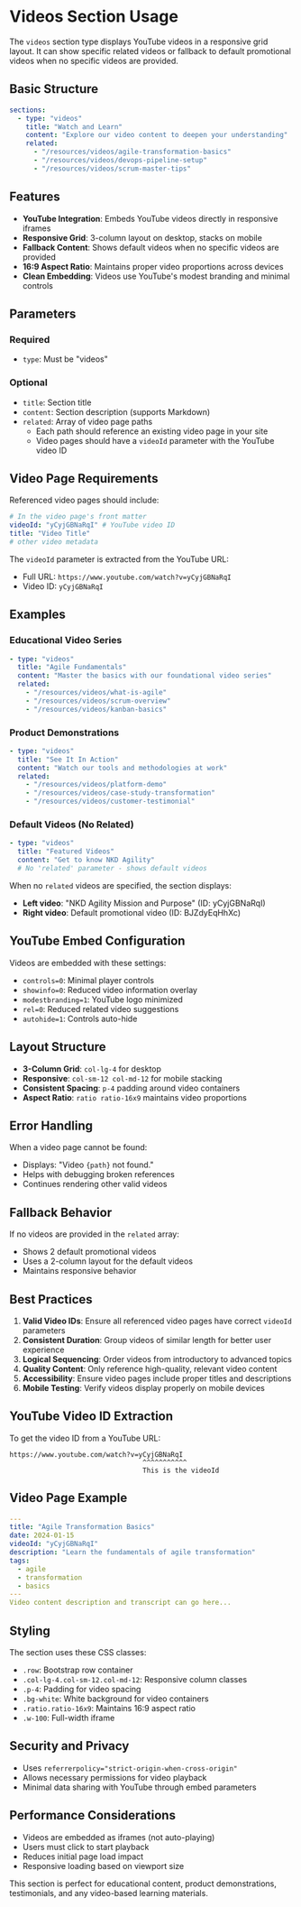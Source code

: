 # Videos Section Usage

The `videos` section type displays YouTube videos in a responsive grid layout. It can show specific related videos or fallback to default promotional videos when no specific videos are provided.

## Basic Structure

```yaml
sections:
  - type: "videos"
    title: "Watch and Learn"
    content: "Explore our video content to deepen your understanding"
    related:
      - "/resources/videos/agile-transformation-basics"
      - "/resources/videos/devops-pipeline-setup"
      - "/resources/videos/scrum-master-tips"
```

## Features

- **YouTube Integration**: Embeds YouTube videos directly in responsive iframes
- **Responsive Grid**: 3-column layout on desktop, stacks on mobile
- **Fallback Content**: Shows default videos when no specific videos are provided
- **16:9 Aspect Ratio**: Maintains proper video proportions across devices
- **Clean Embedding**: Videos use YouTube's modest branding and minimal controls

## Parameters

### Required

- `type`: Must be "videos"

### Optional

- `title`: Section title
- `content`: Section description (supports Markdown)
- `related`: Array of video page paths
  - Each path should reference an existing video page in your site
  - Video pages should have a `videoId` parameter with the YouTube video ID

## Video Page Requirements

Referenced video pages should include:

```yaml
# In the video page's front matter
videoId: "yCyjGBNaRqI" # YouTube video ID
title: "Video Title"
# other video metadata
```

The `videoId` parameter is extracted from the YouTube URL:

- Full URL: `https://www.youtube.com/watch?v=yCyjGBNaRqI`
- Video ID: `yCyjGBNaRqI`

## Examples

### Educational Video Series

```yaml
- type: "videos"
  title: "Agile Fundamentals"
  content: "Master the basics with our foundational video series"
  related:
    - "/resources/videos/what-is-agile"
    - "/resources/videos/scrum-overview"
    - "/resources/videos/kanban-basics"
```

### Product Demonstrations

```yaml
- type: "videos"
  title: "See It In Action"
  content: "Watch our tools and methodologies at work"
  related:
    - "/resources/videos/platform-demo"
    - "/resources/videos/case-study-transformation"
    - "/resources/videos/customer-testimonial"
```

### Default Videos (No Related)

```yaml
- type: "videos"
  title: "Featured Videos"
  content: "Get to know NKD Agility"
  # No 'related' parameter - shows default videos
```

When no `related` videos are specified, the section displays:

- **Left video**: "NKD Agility Mission and Purpose" (ID: yCyjGBNaRqI)
- **Right video**: Default promotional video (ID: BJZdyEqHhXc)

## YouTube Embed Configuration

Videos are embedded with these settings:

- `controls=0`: Minimal player controls
- `showinfo=0`: Reduced video information overlay
- `modestbranding=1`: YouTube logo minimized
- `rel=0`: Reduced related video suggestions
- `autohide=1`: Controls auto-hide

## Layout Structure

- **3-Column Grid**: `col-lg-4` for desktop
- **Responsive**: `col-sm-12 col-md-12` for mobile stacking
- **Consistent Spacing**: `p-4` padding around video containers
- **Aspect Ratio**: `ratio ratio-16x9` maintains video proportions

## Error Handling

When a video page cannot be found:

- Displays: "Video `{path}` not found."
- Helps with debugging broken references
- Continues rendering other valid videos

## Fallback Behavior

If no videos are provided in the `related` array:

- Shows 2 default promotional videos
- Uses a 2-column layout for the default videos
- Maintains responsive behavior

## Best Practices

1. **Valid Video IDs**: Ensure all referenced video pages have correct `videoId` parameters
2. **Consistent Duration**: Group videos of similar length for better user experience
3. **Logical Sequencing**: Order videos from introductory to advanced topics
4. **Quality Content**: Only reference high-quality, relevant video content
5. **Accessibility**: Ensure video pages include proper titles and descriptions
6. **Mobile Testing**: Verify videos display properly on mobile devices

## YouTube Video ID Extraction

To get the video ID from a YouTube URL:

```
https://www.youtube.com/watch?v=yCyjGBNaRqI
                                 ^^^^^^^^^^^
                                 This is the videoId
```

## Video Page Example

```yaml
---
title: "Agile Transformation Basics"
date: 2024-01-15
videoId: "yCyjGBNaRqI"
description: "Learn the fundamentals of agile transformation"
tags:
  - agile
  - transformation
  - basics
---
Video content description and transcript can go here...
```

## Styling

The section uses these CSS classes:

- `.row`: Bootstrap row container
- `.col-lg-4.col-sm-12.col-md-12`: Responsive column classes
- `.p-4`: Padding for video spacing
- `.bg-white`: White background for video containers
- `.ratio.ratio-16x9`: Maintains 16:9 aspect ratio
- `.w-100`: Full-width iframe

## Security and Privacy

- Uses `referrerpolicy="strict-origin-when-cross-origin"`
- Allows necessary permissions for video playback
- Minimal data sharing with YouTube through embed parameters

## Performance Considerations

- Videos are embedded as iframes (not auto-playing)
- Users must click to start playback
- Reduces initial page load impact
- Responsive loading based on viewport size

This section is perfect for educational content, product demonstrations, testimonials, and any video-based learning materials.
